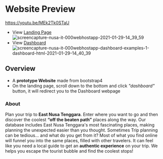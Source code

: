# Website Preview
https://youtu.be/MEk2Tk0STaU




- View [Landing Page](https://nusa-it.000webhostapp.com/)
![screencapture-nusa-it-000webhostapp-2021-01-29-14_39_59](https://user-images.githubusercontent.com/64743796/106986720-4933c780-67af-11eb-9606-cfd161fd3bbf.png)
- View [Dashboard](https://nusa-it.000webhostapp.com/dashboard/examples/1-dashboard.html)
![screencapture-nusa-it-000webhostapp-dashboard-examples-1-dashboard-html-2021-01-29-14_40_39](https://user-images.githubusercontent.com/64743796/106986984-df67ed80-67af-11eb-97a4-c981970340b1.png)



## Overview

- A **prototype Website** made from bootstrap4
- On the landing page, scroll down to the bottom and click _"dashboard"_ button, 
  it will redirect you to the Dashboard webpage

### About

Plan your trip to **East Nusa Tenggara**. Enter where you want to go and then discover the coolest **“off the beaten path”** places along the way. Our database includes East Nusa Tenggara's most fascinating places, making planning the unexpected easier than you thought. Sometimes Trip planning can be tedious… and what do you get from it? Most of what you find online will funnel you into the same places, filled with other travelers. It can feel like you need a local guide to get an **authentic experience** on your trip. We helps you escape the tourist bubble and find the coolest stops!
